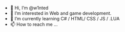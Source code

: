 - 👋 Hi, I’m @w1nted
- 👀 I’m interested in Web and game development.
- 🌱 I’m currently learning C# / HTML/ CSS / JS / .LUA
- 📫 How to reach me ...


<!---
w1nted/w1nted is a ✨ special ✨ repository because its `README.md` (this file) appears on your GitHub profile.
You can click the Preview link to take a look at your changes.
--->
